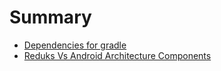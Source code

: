 # Summary
* [Dependencies for gradle](docs/deps_for_gradle.md)
* [Reduks Vs Android Architecture Components](docs/Arch_components_vs_reduks.md)
